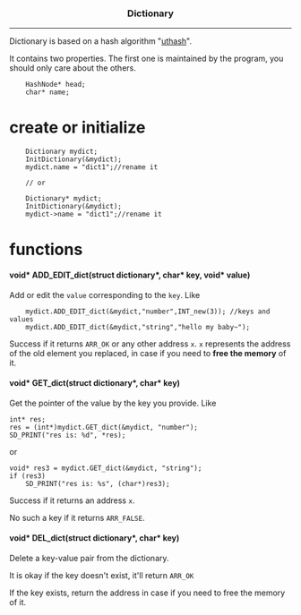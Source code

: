 <h3 align="center">Dictionary</h3>

---

<p align="left">Dictionary is based on a hash algorithm "<a href="https://troydhanson.github.io/uthash/">uthash</a>".</p>

It contains two properties. The first one is maintained by the program, you should only care about the others.
```clike
    HashNode* head;
    char* name;
```

# create or initialize
```clike
    Dictionary mydict;
    InitDictionary(&mydict);
    mydict.name = "dict1";//rename it

    // or

    Dictionary* mydict;
    InitDictionary(&mydict);
    mydict->name = "dict1";//rename it
```

# functions

#### void* ADD_EDIT_dict(struct dictionary*, char* key, void* value)

Add or edit the `value` corresponding to the `key`. Like
```clike
    mydict.ADD_EDIT_dict(&mydict,"number",INT_new(3)); //keys and values
    mydict.ADD_EDIT_dict(&mydict,"string","hello my baby~");
```

Success if it returns `ARR_OK` or any other address `x`. `x` represents the address of the old element you replaced, in case if you need to **free the memory** of it.

#### void* GET_dict(struct dictionary*, char* key)

Get the pointer of the value by the key you provide. Like
```clike
int* res;
res = (int*)mydict.GET_dict(&mydict, "number");
SD_PRINT("res is: %d", *res);
```
or
```clike
void* res3 = mydict.GET_dict(&mydict, "string");
if (res3)
    SD_PRINT("res is: %s", (char*)res3);
```

Success if it returns an address `x`.

No such a key if it returns `ARR_FALSE`.

#### void* DEL_dict(struct dictionary*, char* key)

Delete a key-value pair from the dictionary.

It is okay if the key doesn't exist, it'll return `ARR_OK`

If the key exists, return the address in case if you need to free the memory of it.

